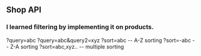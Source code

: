 ## Shop API

### I learned filtering by implementing it on products.

?query=abc
?query=abc&query2=xyz
?sort=abc -- A-Z sorting
?sort=-abc -- Z-A sorting
?sort=abc,xyz.. -- multiple sorting
